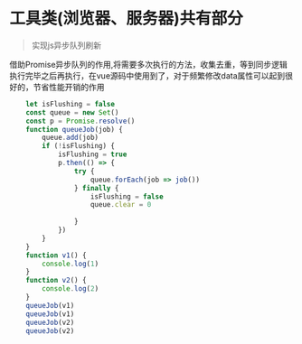# 工具类(浏览器、服务器)共有部分

> 实现js异步队列刷新

借助Promise异步队列的作用,将需要多次执行的方法，收集去重，等到同步逻辑执行完毕之后再执行，在vue源码中使用到了，对于频繁修改data属性可以起到很好的，节省性能开销的作用
```javascript
    let isFlushing = false
    const queue = new Set()
    const p = Promise.resolve()
    function queueJob(job) {
        queue.add(job)
        if (!isFlushing) {
            isFlushing = true
            p.then(() => {
                try {
                    queue.forEach(job => job())
                } finally {
                    isFlushing = false
                    queue.clear = 0
                    
                }
            })
        }
    }
    function v1() {
        console.log(1)
    }
    function v2() {
        console.log(2)
    }
    queueJob(v1)
    queueJob(v1)
    queueJob(v2)
    queueJob(v2)
```
